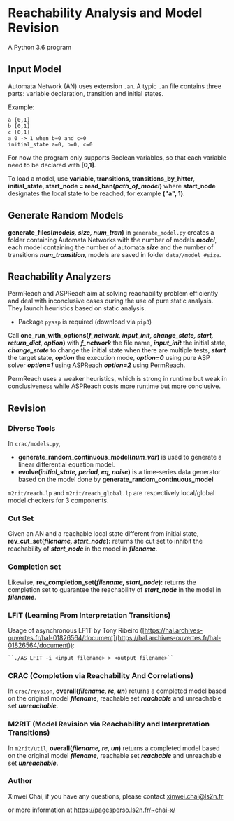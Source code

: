 # Reachability Analysis and Model Revision

A Python 3.6 program
## Input Model

Automata Network (AN) uses extension ``.an``. A typic ``.an`` file contains three parts: variable declaration, transition and initial states. 

Example:
```
a [0,1]
b [0,1]
c [0,1]
a 0 -> 1 when b=0 and c=0
initial_state a=0, b=0, c=0
```
For now the program only supports Boolean variables, so that each variable need to be declared with **[0,1]**. 

To load a model, use  **variable, transitions, transitions_by_hitter, initial_state, start_node = read_ban(*path_of_model*)** where **start_node** designates the local state to be reached, for example **("a", 1)**.

## Generate Random Models

**generate_files(*models, size, num_tran*)** in ``generate_model.py`` creates a folder containing Automata Networks with the number of models ***model***,  each model containing the number of automata ***size*** and the number of transitions ***num_transition***,  models are saved in folder ``data//model_#size``.

## Reachability Analyzers

PermReach and ASPReach aim at solving reachability problem efficiently and deal with inconclusive cases during the use of pure static analysis. They launch heuristics based on static analysis. 

- Package ``pyasp``  is required (download via ``pip3``)

Call **one_run_with_options(*f_network, input_init, change_state, start, return_dict, option*)** with ***f_network*** the file name, ***input_init*** the initial state,  ***change_state*** to change the initial state when there are multiple tests,  ***start*** the target state, ***option*** the execution mode, ***option=0*** using pure ASP solver  ***option=1*** using ASPReach ***option=2*** using PermReach.

PermReach uses a weaker heuristics, which is strong in runtime but weak in conclusiveness while ASPReach costs more runtime but more conclusive.

## Revision

### Diverse Tools
In ``crac/models.py``,
- **generate_random_continuous_model(*num_var*)** is used to generate a linear differential equation model.
- **evolve(*initial_state, period, eq, noise*)** is a time-series data generator based on the model done by **generate_random_continuous_model**

``m2rit/reach.lp`` and ``m2rit/reach_global.lp`` are respectively local/global model checkers for 3 components.

### Cut Set

Given an AN and a reachable local state different from initial state,  **rev_cut_set(*filename, start_node*):** returns the cut set to inhibit the reachability of ***start_node*** in the model in ***filename***.

### Completion set

Likewise,  **rev_completion_set(*filename, start_node*):** returns the completion set to guarantee the reachability of ***start_node*** in the model in ***filename***.

### LFIT (Learning From Interpretation Transitions)

Usage of asynchronous LF1T by Tony Ribeiro ([https://hal.archives-ouvertes.fr/hal-01826564/document](https://hal.archives-ouvertes.fr/hal-01826564/document)):

	``./AS_LFIT -i <input filename> > <output filename>``

### CRAC (Completion via Reachability And Correlations)
In ``crac/revsion``, **overall(*filename, re, un*)** returns a completed model based on the original model ***filename***, reachable set ***reachable*** and unreachable set ***unreachable***.
### M2RIT (Model Revision via Reachability and Interpretation Transitions)
In ``m2rit/util``, **overall(*filename, re, un*)** returns a completed model based on the original model ***filename***, reachable set ***reachable*** and unreachable set ***unreachable***.

### Author
Xinwei Chai, if you have any questions, please contact xinwei.chai@ls2n.fr

or more information at https://pagesperso.ls2n.fr/~chai-x/